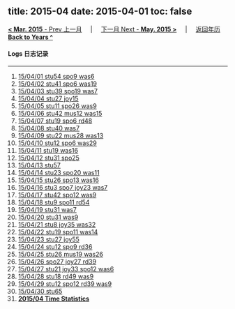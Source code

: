 title: 2015-04
date: 2015-04-01
toc: false
---
[**< Mar. 2015** - Prev 上一月](/lifelogs/2015/03/index.html) &nbsp; &nbsp; | &nbsp; &nbsp; [下一月 Next - **May. 2015 >**](/lifelogs/2015/05/index.html) &nbsp; &nbsp; |  &nbsp; &nbsp; [返回年历 **Back to Years ^**](/lifelogs)
<br/>
#### Logs 日志记录
---
1. [15/04/01 stu54 spo9 was6](/lifelogs/2015/04/d01.html)
2. [15/04/02 stu41 spo6 was19](/lifelogs/2015/04/d02.html)
3. [15/04/03 stu39 spo19 was7](/lifelogs/2015/04/d03.html)
4. [15/04/04 stu27 joy15](/lifelogs/2015/04/d04.html)
5. [15/04/05 stu11 spo26 was9](/lifelogs/2015/04/d05.html)
6. [15/04/06 stu42 mus12 was15](/lifelogs/2015/04/d06.html)
7. [15/04/07 stu19 spo6 rd48](/lifelogs/2015/04/d07.html)
8. [15/04/08 stu40 was7](/lifelogs/2015/04/d08.html)
9. [15/04/09 stu22 mus28 was13](/lifelogs/2015/04/d09.html)
10. [15/04/10 stu12 spo6 was29](/lifelogs/2015/04/d10.html)
11. [15/04/11 stu19 was16](/lifelogs/2015/04/d11.html)
12. [15/04/12 stu31 spo25](/lifelogs/2015/04/d12.html)
13. [15/04/13 stu57](/lifelogs/2015/04/d13.html)
14. [15/04/14 stu23 spo20 was11](/lifelogs/2015/04/d14.html)
15. [15/04/15 stu26 spo13 was16](/lifelogs/2015/04/d15.html)
16. [15/04/16 stu3 spo7 joy23 was7](/lifelogs/2015/04/d16.html)
17. [15/04/17 stu42 spo12 was9](/lifelogs/2015/04/d17.html)
18. [15/04/18 stu9 spo11 rd54](/lifelogs/2015/04/d18.html)
19. [15/04/19 stu31 was7](/lifelogs/2015/04/d19.html)
20. [15/04/20 stu31 was9](/lifelogs/2015/04/d20.html)
21. [15/04/21 stu8 joy35 was32](/lifelogs/2015/04/d21.html)
22. [15/04/22 stu19 spo11 was14](/lifelogs/2015/04/d22.html)
23. [15/04/23 stu27 joy55](/lifelogs/2015/04/d23.html)
24. [15/04/24 stu12 spo9 rd36](/lifelogs/2015/04/d24.html)
25. [15/04/25 stu26 mus19 was26](/lifelogs/2015/04/d25.html)
26. [15/04/26 spo27 joy27 rd39](/lifelogs/2015/04/d26.html)
27. [15/04/27 stu21 joy33 spo12 was6](/lifelogs/2015/04/d27.html)
28. [15/04/28 stu18 rd49 was9](/lifelogs/2015/04/d28.html)
29. [15/04/29 stu12 spo12 rd39 was9](/lifelogs/2015/04/d29.html)
30. [15/04/30 stu65](/lifelogs/2015/04/d30.html)
31. **[2015/04 Time Statistics](/lifelogs/2015/04/time_stat.html)**
